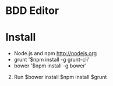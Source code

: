 BDD Editor
====

# Install
* Node.js and npm
http://nodejs.org
* grunt
'$npm install -g grunt-cli'
* bower
'$npm install -g bower'

2. Run
$bower install
$npm install
$grunt